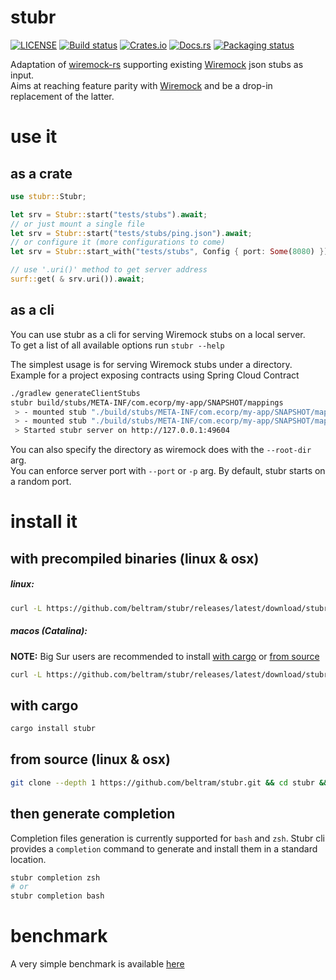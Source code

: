 # stubr

[![LICENSE](https://img.shields.io/badge/license-Apache_2-blue.svg)](LICENSE)
[![Build status](https://github.com/beltram/stubr/workflows/ci/badge.svg)](https://github.com/beltram/stubr/actions)
[![Crates.io](https://img.shields.io/crates/v/stubr.svg)](https://crates.io/crates/stubr)
[![Docs.rs](https://img.shields.io/badge/docs-latest-blue.svg)](https://docs.rs/stubr)
[![Packaging status](https://repology.org/badge/tiny-repos/stubr.svg)](https://repology.org/project/stubr/badges)

Adaptation of [wiremock-rs](https://github.com/LukeMathWalker/wiremock-rs) supporting existing
[Wiremock](https://github.com/tomakehurst/wiremock) json stubs as input.  
Aims at reaching feature parity with [Wiremock](https://github.com/tomakehurst/wiremock) and be a drop-in replacement of
the latter.

# use it

## as a crate

```rust
use stubr::Stubr;

let srv = Stubr::start("tests/stubs").await;
// or just mount a single file
let srv = Stubr::start("tests/stubs/ping.json").await;
// or configure it (more configurations to come)
let srv = Stubr::start_with("tests/stubs", Config { port: Some(8080) }).await;

// use '.uri()' method to get server address
surf::get( & srv.uri()).await;
```

## as a cli

You can use stubr as a cli for serving Wiremock stubs on a local server.  
To get a list of all available options run `stubr --help`

The simplest usage is for serving Wiremock stubs under a directory. Example for a project exposing contracts using
Spring Cloud Contract

```bash
./gradlew generateClientStubs
stubr build/stubs/META-INF/com.ecorp/my-app/SNAPSHOT/mappings
 > - mounted stub "./build/stubs/META-INF/com.ecorp/my-app/SNAPSHOT/mappings/find-all.json"
 > - mounted stub "./build/stubs/META-INF/com.ecorp/my-app/SNAPSHOT/mappings/find-by-id.json"
 > Started stubr server on http://127.0.0.1:49604
```

You can also specify the directory as wiremock does with the `--root-dir` arg.  
You can enforce server port with `--port` or `-p` arg. By default, stubr starts on a random port.

# install it

## with precompiled binaries (linux & osx)

##### linux:

```bash
curl -L https://github.com/beltram/stubr/releases/latest/download/stubr-linux -o /usr/local/bin/stubr && chmod +x /usr/local/bin/stubr
```

##### macos (Catalina):

**NOTE:** Big Sur users are recommended to install [with cargo](#with-cargo) or [from source](#from-source-linux--osx)

```bash
curl -L https://github.com/beltram/stubr/releases/latest/download/stubr-macos -o /usr/local/bin/stubr && chmod +x /usr/local/bin/stubr
```

## with cargo

```bash
cargo install stubr
```

## from source (linux & osx)

```bash
git clone --depth 1 https://github.com/beltram/stubr.git && cd stubr && cargo build --release && mv target/release/stubr /usr/local/bin/
```

## then generate completion

Completion files generation is currently supported for `bash` and `zsh`. Stubr cli provides a `completion` command to
generate and install them in a standard location.

```bash
stubr completion zsh
# or
stubr completion bash
```

# benchmark

A very simple benchmark is available [here](bench/report.md)